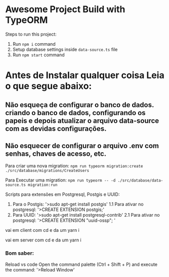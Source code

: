 # Awesome Project Build with TypeORM

Steps to run this project:

1. Run `npm i` command
2. Setup database settings inside `data-source.ts` file
3. Run `npm start` command


# Antes de Instalar qualquer coisa Leia o que segue abaixo:

## Não esqueça de configurar o banco de dados. criando o banco de dados, configurando os papeis e depois atualizar o arquivo data-source com as devidas configurações.

## Não esquecer de configurar o arquivo .env com senhas, chaves de acesso, etc.

Para criar uma nova migration:
`npm run typeorm migration:create ./src/database/migrations/CreateUsers`

Para Executar uma migration:
`npm run typeorm -- -d ./src/database/data-source.ts migration:run`

Scripts para extensões em Postgresql, Postgis e UUID:
1. Para o Postgis:
    '>sudo apt-get install postgis'
1.1 Para ativar no postgresql:
    '>CREATE EXTENSION postgis;'
2. Para UUID:
    '>sudo apt-get install postgresql-contrib'
2.1 Para ativar no postgresql:
    '>CREATE EXTENSION "uuid-ossp";
'

vai em client com cd 
e da um yarn i

vai em server com cd 
e da um yarn i


### Bom saber:
Reload vs code
Open the command palette (Ctrl + Shift + P) and execute the command:
    '>Reload Window'
